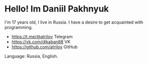 <html>
  <body>
    <h1>Hello! Im Daniil Pakhnyuk</h1>
    <div>
      <p>
        I'm 17 years old, I live in Russia. I have a desire to get acquainted with programming.
      </p>
    </div>
    <div>
      <nav>
        <ul>
          <li><a href="">https://t.me/@atrilov</a> Telegram</li>
          <li><a href="">https://vk.com/djkaban88</a> VK</li>
          <li><a href="">https://github.com/atrilov</a> GitHub</li>
        </ul>
      </nav>
    </div>
  </body>
  <footer>
    <div>
      <span>Language: Russia, English.</span>
    </div>
  </footer>
</html>
